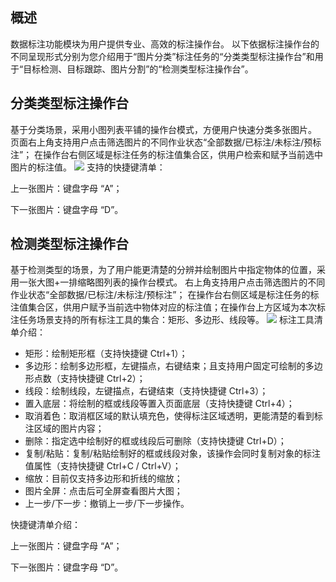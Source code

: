 ## 概述

数据标注功能模块为用户提供专业、高效的标注操作台。
以下依据标注操作台的不同呈现形式分别为您介绍用于“图片分类”标注任务的“分类类型标注操作台”和用于“目标检测、目标跟踪、图片分割”的“检测类型标注操作台”。


## 分类类型标注操作台

基于分类场景，采用小图列表平铺的操作台模式，方便用户快速分类多张图片。
页面右上角支持用户点击筛选图片的不同作业状态“全部数据/已标注/未标注/预标注”；
在操作台右侧区域是标注任务的标注值集合区，供用户检索和赋予当前选中图片的标注值。
![](https://qcloudimg.tencent-cloud.cn/raw/c882900f2fee4cec0b068c450614685a.png)
支持的快捷键清单：

上一张图片：键盘字母 “A”；

下一张图片：键盘字母 “D”。




## 检测类型标注操作台

基于检测类型的场景，为了用户能更清楚的分辨并绘制图片中指定物体的位置，采用一张大图+一排缩略图列表的操作台模式。
右上角支持用户点击筛选图片的不同作业状态“全部数据/已标注/未标注/预标注”；
在操作台右侧区域是标注任务的标注值集合区，供用户赋予当前选中物体对应的标注值；在操作台上方区域为本次标注任务场景支持的所有标注工具的集合：矩形、多边形、线段等。
![](https://qcloudimg.tencent-cloud.cn/raw/fcd5b0b0e03adca37af54a84a6a5e5c7.png)
标注工具清单介绍：

- 矩形：绘制矩形框（支持快捷键 Ctrl+1）；
- 多边形：绘制多边形框，左键描点，右键结束；且支持用户固定可绘制的多边形点数（支持快捷键 Ctrl+2）；
- 线段：绘制线段，左键描点，右键结束（支持快捷键 Ctrl+3）；
- 置入底层：将绘制的框或线段等置入页面底层（支持快捷键 Ctrl+4）；
- 取消着色：取消框区域的默认填充色，使得标注区域透明，更能清楚的看到标注区域的图片内容；
- 删除：指定选中绘制好的框或线段后可删除（支持快捷键 Ctrl+D）；
- 复制/粘贴：复制/粘贴绘制好的框或线段对象，该操作会同时复制对象的标注值属性（支持快捷键 Ctrl+C / Ctrl+V）；
- 缩放：目前仅支持多边形和折线的缩放；
- 图片全屏：点击后可全屏查看图片大图；
- 上一步/下一步：撤销上一步/下一步操作。

快捷键清单介绍：

上一张图片：键盘字母 “A”；

下一张图片：键盘字母 “D”。
